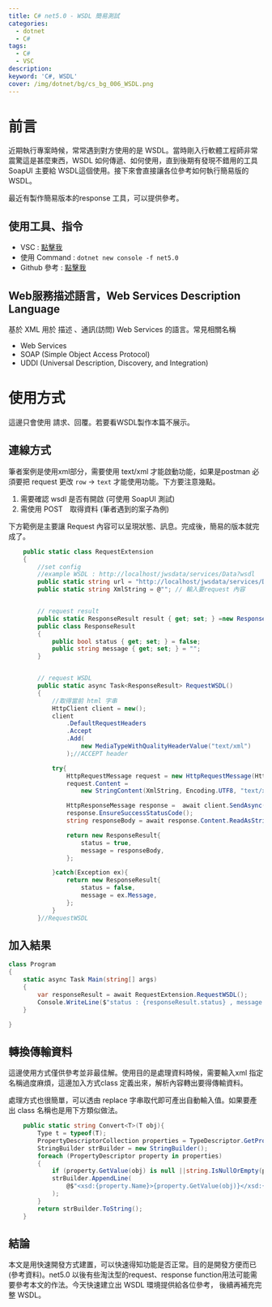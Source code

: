 ```yaml
---
title: C# net5.0 - WSDL 簡易測試
categories: 
  - dotnet
  - C#
tags: 
  - C#
  - VSC
description:
keyword: 'C#, WSDL'
cover: /img/dotnet/bg/cs_bg_006_WSDL.png
---
```

# 前言

近期執行專案時候，常常遇到對方使用的是 WSDL。當時剛入行軟體工程師非常震驚這是甚麼東西，WSDL 如何傳遞、如何使用，直到後期有發現不錯用的工具SoapUI 主要給 WSDL這個使用。接下來會直接讓各位參考如何執行簡易版的WSDL。

最近有製作簡易版本的response 工具，可以提供參考。

## 使用工具、指令
- VSC : [點擊我](https://code.visualstudio.com/)
- 使用 Command : ```dotnet new console -f net5.0```
- Github 參考 : [點擊我](https://github.com/JontCont/dotnetCore_WSDL)
  
## Web服務描述語言，Web Services Description Language
基於 XML 用於 描述 、通訊(訪問) Web Services 的語言。常見相關名稱
- Web Services
- SOAP (Simple Object Access Protocol)
- UDDI (Universal Description, Discovery, and Integration)


# 使用方式
這邊只會使用 請求、回覆。若要看WSDL製作本篇不展示。

## 連線方式
筆者案例是使用xml部分，需要使用 text/xml 才能啟動功能，如果是postman 必須要把 request 更改 ```row``` -> ``` text ``` 才能使用功能。下方要注意幾點。
1. 需要確認 wsdl 是否有開啟 (可使用 SoapUI 測試)
2. 需使用 POST　取得資料 (筆者遇到的案子為例)

下方範例是主要讓 Request 內容可以呈現狀態、訊息。完成後，簡易的版本就完成了。
```c#
    public static class RequestExtension
    {
        //set config
        //example WSDL : http://localhost/jwsdata/services/Data?wsdl
        public static string url = "http://localhost/jwsdata/services/Data?wsdl";
        public static string XmlString = @""; // 輸入要request 內容


        // request result
        public static ResponseResult result { get; set; } =new ResponseResult();
        public class ResponseResult
        {
            public bool status { get; set; } = false;
            public string message { get; set; } = "";
        }


        // request WSDL
        public static async Task<ResponseResult> RequestWSDL()
        {
            //取得當前 html 字串
            HttpClient client = new();
            client
                .DefaultRequestHeaders
                .Accept
                .Add(
                    new MediaTypeWithQualityHeaderValue("text/xml")
                );//ACCEPT header

            try{
                HttpRequestMessage request = new HttpRequestMessage(HttpMethod.Post, url);
                request.Content = 
                    new StringContent(XmlString, Encoding.UTF8, "text/xml");//CONTENT-TYPE header

                HttpResponseMessage response =  await client.SendAsync(request);
                response.EnsureSuccessStatusCode();
                string responseBody = await response.Content.ReadAsStringAsync();

                return new ResponseResult{
                    status = true,
                    message = responseBody,
                };

            }catch(Exception ex){
                return new ResponseResult{
                    status = false,
                    message = ex.Message,
                };
            }
        }//RequestWSDL
```

## 加入結果  
```c#
class Program
{
    static async Task Main(string[] args)
    {
        var responseResult = await RequestExtension.RequestWSDL();
        Console.WriteLine($"status : {responseResult.status} , message : {responseResult.message}");
    }

}
```

## 轉換傳輸資料
這邊使用方式僅供參考並非最佳解。使用目的是處理資料時候，需要輸入xml 指定名稱過度麻煩，這邊加入方式class 定義出來，解析內容轉出要得傳輸資料。

處理方式也很簡單，可以透由 replace 字串取代即可產出自動輸入值。如果要產出 class 名稱也是用下方類似做法。
```c#
    public static string Convert<T>(T obj){
        Type t = typeof(T);
        PropertyDescriptorCollection properties = TypeDescriptor.GetProperties(t);
        StringBuilder strBuilder = new StringBuilder();
        foreach (PropertyDescriptor property in properties)
        {
            if (property.GetValue(obj) is null ||string.IsNullOrEmpty(property.GetValue(obj).ToString())) { continue; }
            strBuilder.AppendLine(
                @$"<xsd:{property.Name}>{property.GetValue(obj)}</xsd:{property.Name}>"
            );
        }
        return strBuilder.ToString();
    }
```


## 結論
本文是用快速開發方式建置，可以快速得知功能是否正常。目的是開發方便而已(參考資料)。net5.0 以後有些淘汰型的request、response function用法可能需要參考本文的作法。今天快速建立出 WSDL 環境提供給各位參考， 後續再補充完整 WSDL。




